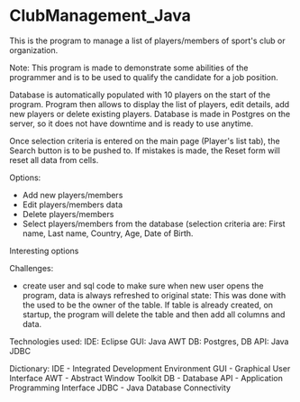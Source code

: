 # ClubManagement_Java
This is the program to manage a list of players/members of sport's club or organization.

Note: This program is made to demonstrate some abilities of the programmer and is to be used to qualify the candidate for a job position. 

Database is automatically populated with 10 players on the start of the program. Program then allows to display the list of players, edit details, add new players or delete existing players. Database is made in Postgres on the server, so it does not have downtime and is ready to use anytime.

Once selection criteria is entered on the main page (Player's list tab), the Search button is to be pushed to. If mistakes is made, the Reset form will reset all data from cells.

Options:
- Add new players/members
- Edit players/members data
- Delete players/members
- Select players/members from the database (selection criteria are: First name, Last name, Country, Age, Date of Birth.


Interesting options


Challenges:
- create user and sql code to make sure when new user opens the program, data is always refreshed to original state: This was done with the used to be the owner of the table. If table is already created, on startup, the program will delete the table and then add all columns and data.



Technologies used:
IDE: Eclipse
GUI: Java AWT 
DB: Postgres,
DB API: Java JDBC

Dictionary:
IDE - Integrated Development Environment
GUI - Graphical User Interface
AWT - Abstract Window Toolkit
DB - Database
API - Application Programming Interface 
JDBC - Java Database Connectivity

